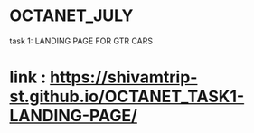 # OCTANET_JULY

task 1: LANDING PAGE FOR GTR CARS


# link : https://shivamtrip-st.github.io/OCTANET_TASK1-LANDING-PAGE/
